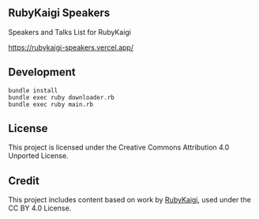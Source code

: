 ## RubyKaigi Speakers

Speakers and Talks List for RubyKaigi

https://rubykaigi-speakers.vercel.app/

## Development

```
bundle install
bundle exec ruby downloader.rb
bundle exec ruby main.rb
```

## License

This project is licensed under the Creative Commons Attribution 4.0 Unported License.

## Credit

This project includes content based on work by [RubyKaigi](https://rubykaigi.org), used under the CC BY 4.0 License.
